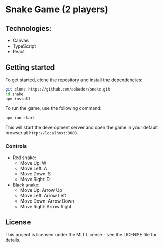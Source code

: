 # Snake Game (2 players)

## Technologies:
* Canvas
* TypeScript
* React

## Getting started
To get started, clone the repository and install the dependencies:
```bash
git clone https://github.com/askador/snake.git
cd snake
npm install
```

To run the game, use the following command:
```bash
npm run start
```

This will start the development server and open the game in your default browser at `http://localhost:3000`.



### Controls

- Red snake:
  - Move Up: W
  - Move Left: A
  - Move Down: S
  - Move Right: D
- Black snake:
  - Move Up: Arrow Up
  - Move Left: Arrow Left
  - Move Down: Arrow Down
  - Move Right: Arrow Right

## License

This project is licensed under the MIT License - see the LICENSE file for details.